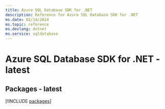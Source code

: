 ```yaml
---
title: Azure SQL Database SDK for .NET
description: Reference for Azure SQL Database SDK for .NET
ms.date: 02/14/2024
ms.topic: reference
ms.devlang: dotnet
ms.service: sqldatabase
---
```

# Azure SQL Database SDK for .NET - latest
## Packages - latest
[!INCLUDE [packages](sql-database-index.md)]